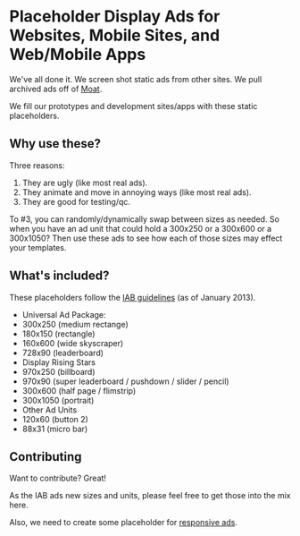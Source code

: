 Placeholder Display Ads for Websites, Mobile Sites, and Web/Mobile Apps
=======================================================================
 
We've all done it. We screen shot static ads from other sites. We pull archived ads off of [Moat](http://www.moat.com/). 
 
We fill our prototypes and development sites/apps with these static placeholders. 
 
Why use these?
--------------
 
Three reasons: 
1. They are ugly (like most real ads).
2. They animate and move in annoying ways (like most real ads).
3. They are good for testing/qc.
 
To #3, you can randomly/dynamically swap between sizes as needed. So when you have an ad unit that could hold a 300x250 or a 300x600 or a 300x1050? Then use these ads to see how each of those sizes may effect your templates. 
 
What's included?
----------------
 
These placeholders follow the [IAB guidelines](http://www.iab.net/guidelines/508676/508767/displayguidelines) (as of January 2013). 
 
* Universal Ad Package: 
 * 300x250 (medium rectange)
 * 180x150 (rectangle)
 * 160x600 (wide skyscraper)
 * 728x90 (leaderboard)
* Display Rising Stars
 * 970x250 (billboard)
 * 970x90 (super leaderboard / pushdown / slider / pencil)
 * 300x600 (half page / flimstrip)
 * 300x1050 (portrait)
* Other Ad Units
 * 120x60 (button 2)
 * 88x31 (micro bar)

Contributing
------------

Want to contribute? Great!

As the IAB ads new sizes and units, please feel free to get those into the mix here.

Also, we need to create some placeholder for [responsive ads](http://www.responsiveads.com/).
